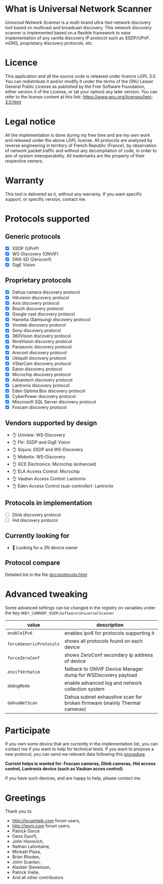 # What is Universal Network Scanner
*Universal Network Scanner* is a multi-brand ultra-fast network discovery tool based on multicast and broadcast discovery. 
This network discovery scanner is implemented based on a flexible framework to ease implementation of any vanilla discovery IP protocol such as SSDP/UPnP, mDNS, proprietary discovery protocols, etc. 

# Licence
This application and all the source code is released under licence LGPL 3.0.
You can redistribute it and/or modify it under the terms of the GNU Lesser General Public License as published by the Free Software Foundation, either version 3 of the License, or (at your option) any later version.
You can refer to the license content at this link: https://www.gnu.org/licenses/lgpl-3.0.html

# Legal notice
All the implementation is done during my free time and are my own work and released under the above LGPL license.
All protocols are analysed by reverse engineering in territory of French Republic (France), by observation of network packet traffic and without any decompilation of code, in order to aim of system interoperability.
All trademarks are the property of their respective owners.

# Warranty
This tool is delivered as it, without any warranty. If you want specific support, or specific version, contact me.

# Protocols supported
## Generic protocols
* [x] SSDP (UPnP)
* [x] WS-Discovery (ONVIF)
* [x] DNS-SD (Zeroconf)
* [x] GigE Vision

## Proprietary protocols
* [x] Dahua camera discovery protocol
* [x] Hikvision discovery protocol
* [x] Axis discovery protocol
* [x] Bosch discovery protocol
* [x] Google cast discovery protocol
* [x] Hanwha (Samsung) discovery protocol
* [x] Vivotek discovery protocol
* [x] Sony discovery protocol
* [x] 360Vision discovery protocol
* [x] NiceVision discovery protocol
* [x] Panasonic discovery protocol
* [x] Arecont discovery protocol
* [x] Ubiquiti discovery protocol
* [x] VStarCam discovery protocol
* [x] Eaton discovery protocol
* [x] Microchip discovery protocol
* [x] Advantech discovery protocol
* [x] Lantronix discovery protocol
* [x] Eden Optima Box discovery protocol
* [x] CyberPower discovery protocol
* [x] Miscrosoft SQL Server discovery protocol
* [x] Foscam discovery protocol

## Vendors supported by design
* 👌 Uniview: WS-Discovery
* 👌 Flir: SSDP and GigE Vision
* 👌 Siqura: SSDP and WS-Discovery
* 👌 Mobotix: WS-Discovery
* 👌 GCE Electronics: Microchip (enhanced)
* 👌 ELA Access Control: Microchip
* 👌 Vauban Access Control: Lantronix
* 👌 Eden Access Control (sub-controller): Lantronix

## Protocols in implementation
* [ ] Dlink discovery protocol
* [ ] Hid discovery protocol

## Currently looking for
* 👀 Looking for a 2N device owner

## Protocol compare
Detailed list in the file [doc/protocols.html](https://htmlpreview.github.io/?https://github.com/julienblitte/UniversalScanner/blob/master/doc/protocols.html)

# Advanced tweaking
Some advanced settings can be changed in the registry on variables under the key ```HKEY_CURRENT_USER\Software\UniversalScanner```

value                        | description
-----------------------------|--------------------------------------------------------------------------
```enableIPv6```             | enables ipv6 for protocols supporting it
```forceGenericProtocols```  | shows all protocols found on each device
```forceZeroConf```          | shows ZeroConf secondary ip address of device 
```onvifVerbatim```          | failback to ONVIF Device Manager dump for WSDiscovery payload
```debugMode```              | enable advanced log and network collection system
```dahuaNetScan```           | Dahua subnet exhaustive scan for broken firmware (mainly Thermal cameras)

# Participate
If you own some device that are currently in the implementation list, you can contact me if you want to help for technical tests.
If you want to propose a new protocol, you can send me relevant data following this [procedure](https://github.com/julienblitte/UniversalScanner/blob/master/doc/Collect%20data%20for%20new%20protocol.docx).

**Current helps is wanted for: Foscam cameras, Dlink cameras, Hid access control, Lantronix device (such as Vauban acces control)**.

If you have such devices, and are happy to help, please contact me.

# Greetings
Thank you to:
* http://ipcamtalk.com forum users,
* http://ipvm.com forum users,
* Patrick Gorce
* Geza Gyorfi,
* John Honovich,
* Nathan Lafontaine,
* Mickaël Plaza,
* Brian Rhodes,
* John Scanlan,
* Alastair Stevenson,
* Patrick Vielle,
* And all other contributors
